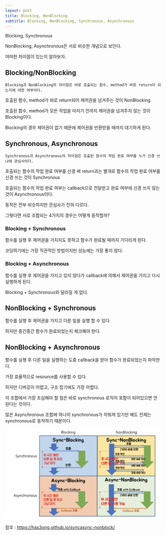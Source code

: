 ```yaml
---
layout: post
title: Blocking, NonBlocking
subtitle: Blocking, NonBlocking, Synchronous, Asynchronous
---
```

Blocking, Synchronous

NonBlocking, Asynchronous은 서로 비슷한 개념으로 보인다.

어떠한 차이점이 있는지 알아보자.

## Blocking/NonBlocking
`Blocking과 NonBlocking의 차이점은 바로 호출되는 함수, method가 바로 return이 되는지에 대한 여부이다.`

호출된 함수, method가 바로 return되어 제어권을 넘겨주는 것이 NonBlocking

호출된 함수, method가 모든 작업을 마치기 전까지 제어권을 넘겨주지 않는 것이 Blocking이다.

Blocking의 경우 제어권이 없기 때문에 제어권을 반환받을 때까지 대기하게 된다.

## Synchronous, Asynchronous
`Synchronous과 Asynchronous의 차이점은 호출된 함수의 작업 완료 여부를 누가 신경 쓰냐에 관심사이다.`

호출되는 함수의 작업 완료 여부를 신경 써 return과는 별개로 함수의 작업 완료 여부를 신경 쓰는 것이 Synchronous

호출되는 함수의 작업 완료 여부는 callback으로 전달받고 완료 여부에 신경 쓰지 않는 것이 Asynchronous이다.


동작은 전부 비슷하지만 관심사가 전혀 다르다.

그렇다면 서로 조합되는 4가지의 경우는 어떻게 동작할까?

### Blocking + Synchronous
함수를 실행 후 제어권을 가지지도 못하고 함수가 완료될 때까지 기다리게 된다.

코딩하기에는 가장 직관적인 방법이지만 성능에는 가장 좋지 않다.

### Blocking + Asynchronous
함수를 실행 후 제어권을 가지고 있지 않다가 callback에 의해서 제어권을 가지고 다시 실행하게 된다.

Blocking + Synchronous와 달라질 게 없다.

## NonBlocking + Synchronous
함수를 실행 후 제어권을 가지고 다른 일을 실행 할 수 있다.

하지만 중간중간 함수가 완료되었는지 체크해야 한다.

## NonBlocking + Asynchronous
함수를 실행 후 다른 일을 실행하는 도중 callback을 받아 함수가 완료되었는지 파악한다.

가장 효율적으로 resource를 사용할 수 있다.

하지만 디버깅이 어렵고, 구조 잡기에도 가장 어렵다.

이 조합에서 가장 조심해야 할 점은 바로 synchronous 로직이 포함이 되어있으면 안 된다는 것이다.

많은 Asynchronous 조합에 하나의 synchronous가 끼워져 있기만 해도 전체는 synchronous로 동작하기 때문이다.

![blocking-nonBlocking](/assets/img/blocking-nonBlocking.png)

참조 : https://has3ong.github.io/syncasync-nonblock/
